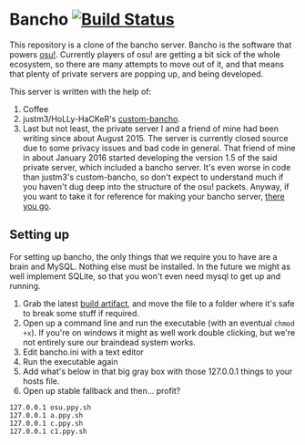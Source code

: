 # Bancho [![Build Status](https://travis-ci.org/bnch/bancho.svg?branch=master)](https://travis-ci.org/bnch/bancho)

This repository is a clone of the bancho server. Bancho is the software that
powers [osu!](https://osu.ppy.sh). Currently players of osu! are getting a bit
sick of the whole ecosystem, so there are many attempts to move out of it, and
that means that plenty of private servers are popping up, and being developed.

This server is written with the help of:

1. Coffee
2. justm3/HoLLy-HaCKeR's [custom-bancho](https://github.com/HoLLy-HaCKeR/custom-bancho).
3. Last but not least, the private server I and a friend of mine had been
   writing since about August 2015. The server is currently closed source due to
   some privacy issues and bad code in general. That friend of mine in about
   January 2016 started developing the version 1.5 of the said private server,
   which included a bancho server. It's even worse in code than justm3's
   custom-bancho, so don't expect to understand much if you haven't dug deep
   into the structure of the osu! packets. Anyway, if you want to take it for
   reference for making your bancho server, [there you go](http://hastebin.com/opadinohej.php).

## Setting up

For setting up bancho, the only things that we require you to have are a brain
and MySQL. Nothing else must be installed. In the future we might as well
implement SQLite, so that you won't even need mysql to get up and running.

1. Grab the latest [build artifact](http://zxq.co:60291/view/bnch/bancho), and
   move the file to a folder where it's safe to break some stuff if required.
2. Open up a command line and run the executable (with an eventual `chmod +x`).
   If you're on windows it might as well work double clicking, but we're not
   entirely sure our braindead system works.
3. Edit bancho.ini with a text editor
4. Run the executable again
5. Add what's below in that big gray box with those 127.0.0.1 things to your
   hosts file.
6. Open up stable fallback and then... profit?

```
127.0.0.1 osu.ppy.sh
127.0.0.1 a.ppy.sh
127.0.0.1 c.ppy.sh
127.0.0.1 c1.ppy.sh
```

